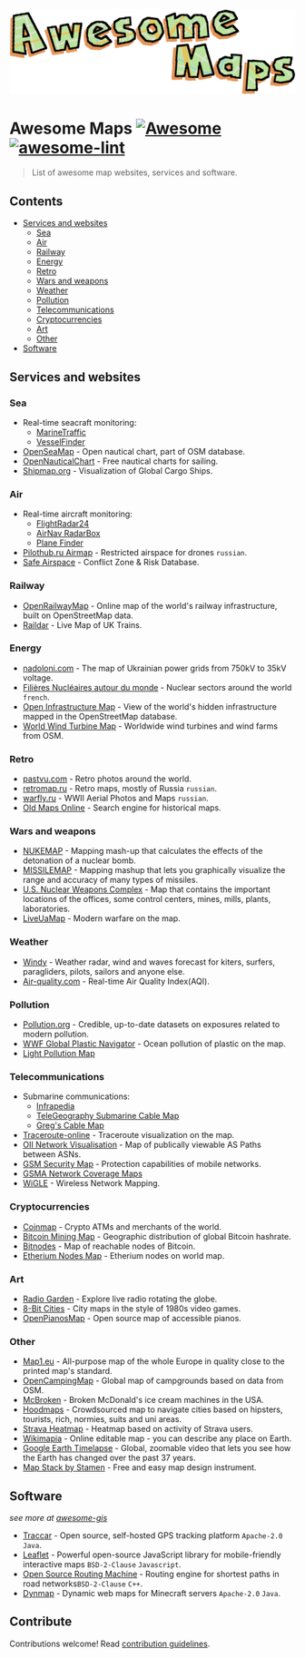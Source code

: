 <div align="center">
  <img src="logo.png">
    
</div>

# Awesome Maps [![Awesome](https://awesome.re/badge-flat2.svg)](https://awesome.re) [![awesome-lint](https://github.com/drushadrusha/awesome-maps/actions/workflows/main.yml/badge.svg)](https://github.com/drushadrusha/awesome-maps/actions/workflows/main.yml)


> List of awesome map websites, services and software.

## Contents

- [Services and websites](#services-and-websites)
  - [Sea](#sea)
  - [Air](#air)
  - [Railway](#railway)
  - [Energy](#energy)
  - [Retro](#retro)
  - [Wars and weapons](#wars-and-weapons)
  - [Weather](#weather)
  - [Pollution](#pollution)
  - [Telecommunications](#telecommunications)
  - [Cryptocurrencies](#cryptocurrencies)
  - [Art](#art)
  - [Other](#other)
- [Software](#software)

## Services and websites
### Sea

- Real-time seacraft monitoring:
  - [MarineTraffic](https://www.marinetraffic.com)
  - [VesselFinder](https://www.vesselfinder.com)
- [OpenSeaMap](http://map.openseamap.org) - Open nautical chart, part of OSM database.
- [OpenNauticalChart](http://opennauticalchart.org) - Free nautical charts for sailing.
- [Shipmap.org](https://www.shipmap.org) - Visualization of Global Cargo Ships.

### Air

- Real-time aircraft monitoring:
  - [FlightRadar24](https://www.flightradar24.com)
  - [AirNav RadarBox](https://www.radarbox.com)
  - [Plane Finder](https://planefinder.net/)
- [Pilothub.ru Airmap](https://pilothub.ru/airmap) - Restricted airspace for drones `russian`.
- [Safe Airspace](https://safeairspace.net/) - Conflict Zone & Risk Database.

### Railway

- [OpenRailwayMap](https://www.openrailwaymap.org/) - Online map of the world's railway infrastructure, built on OpenStreetMap data.
- [Raildar](http://raildar.co.uk/radar.html) - Live Map of UK Trains.

### Energy

- [nadoloni.com](https://nadoloni.com/) - The map of Ukrainian power grids from 750kV to 35kV voltage.
- [Filières Nucléaires autour du monde](http://www.leretourdelautruche.com/map/nuke/) - Nuclear sectors around the world `french`.
- [Open Infrastructure Map](https://openinframap.org/) - View of the world's hidden infrastructure mapped in the OpenStreetMap database.
- [World Wind Turbine Map](https://turbinemap.wab-s.de) - Worldwide wind turbines and wind farms from OSM.

### Retro

- [pastvu.com](https://pastvu.com/) - Retro photos around the world.
- [retromap.ru](http://retromap.ru/) - Retro maps, mostly of Russia `russian`.
- [warfly.ru](http://warfly.ru/) -  WWII Aerial Photos and Maps `russian`.
- [Old Maps Online](https://www.oldmapsonline.org) - Search engine for historical maps.

### Wars and weapons
- [NUKEMAP](https://nuclearsecrecy.com/nukemap/) - Mapping mash-up that calculates the effects of the detonation of a nuclear bomb.
- [MISSILEMAP](https://nuclearsecrecy.com/missilemap/) - Mapping mashup that lets you graphically visualize the range and accuracy of many types of missiles.
- [U.S. Nuclear Weapons Complex](https://www.google.com/maps/d/viewer?mid=16D-GF2of9UXppSRknAN_ApFpHBg&ll=18.729392067744104%2C-101.7937597&z=2) - Map that contains the important locations of the offices, some control centers, mines, mills, plants, laboratories.
- [LiveUaMap](https://liveuamap.com) - Modern warfare on the map.

### Weather

- [Windy](https://www.windy.com/) - Weather radar, wind and waves forecast for kiters, surfers, paragliders, pilots, sailors and anyone else.
- [Air-quality.com](https://air-quality.com) - Real-time Air Quality Index(AQI).

### Pollution
- [Pollution.org](https://www.pollution.org) - Credible, up-to-date datasets on exposures related to modern pollution.
- [WWF Global Plastic Navigator](https://plasticnavigator.wwf.de/#/en/) - Ocean pollution of plastic on the map.
- [Light Pollution Map](https://www.lightpollutionmap.info/)

### Telecommunications

- Submarine communications:
  - [Infrapedia](https://www.infrapedia.com/app)
  - [TeleGeography Submarine Cable Map](https://www.submarinecablemap.com/)
  - [Greg's Cable Map](https://cablemap.info/_default.aspx)
- [Traceroute-online](https://traceroute-online.com/) - Traceroute visualization on the map.
- [OII Network Visualisation](http://thyme.apnic.net/BGP/) - Map of publically viewable AS Paths between ASNs.
- [GSM Security Map](https://gsmmap.org/) - Protection capabilities of mobile networks.
- [GSMA Network Coverage Maps](https://www.gsma.com/coverage/)
- [WiGLE](https://wigle.net/) - Wireless Network Mapping.

### Cryptocurrencies
- [Coinmap](https://coinmap.org) - Crypto ATMs and merchants of the world.
- [Bitcoin Mining Map](https://cbeci.org/mining_map) - Geographic distribution of global Bitcoin hashrate.
- [Bitnodes](https://bitnodes.io) - Map of reachable nodes of Bitcoin.
- [Etherium Nodes Map](https://matallo.carto.com/builder/e70677d5-1111-40a8-9e19-f27da227a55c/embed) - Etherium nodes on world map.

### Art
- [Radio Garden](http://radio.garden/) - Explore live radio rotating the globe.
- [8-Bit Cities](http://8bitcity.com/) - City maps in the style of 1980s video games.
- [OpenPianosMap](https://www.mapcontrib.xyz/t/e5c83c-OpenPianosMap) - Open source map of accessible pianos.

### Other
- [Map1.eu](http://beta.map1.eu) - All-purpose map of the whole Europe in quality close to the printed map's standard.
- [OpenCampingMap](https://opencampingmap.org/) - Global map of campgrounds based on data from OSM.
- [McBroken](https://mcbroken.com) - Broken McDonald's ice cream machines in the USA.
- [Hoodmaps](https://hoodmaps.com/) - Crowdsourced map to navigate cities based on hipsters, tourists, rich, normies, suits and uni areas.
- [Strava Heatmap](https://www.strava.com/heatmap) - Heatmap based on activity of Strava users.
- [Wikimapia](https://wikimapia.org/) - Online editable map - you can describe any place on Earth.
- [Google Earth Timelapse](https://earthengine.google.com/timelapse/) - Global, zoomable video that lets you see how the Earth has changed over the past 37 years.
- [Map Stack by Stamen](http://mapstack.stamen.com) - Free and easy map design instrument.


## Software
*see more at [awesome-gis](https://github.com/sshuair/awesome-gis)*

- [Traccar](https://www.traccar.org/) - Open source, self-hosted GPS tracking platform `Apache-2.0` `Java`.
- [Leaflet](https://leafletjs.com/) - Powerful open-source JavaScript library for mobile-friendly interactive maps `BSD-2-Clause` `Javascript`.
- [Open Source Routing Machine](http://project-osrm.org/) - Routing engine for shortest paths in road networks`BSD-2-Clause` `C++`.
- [Dynmap](https://github.com/webbukkit/dynmap) - Dynamic web maps for Minecraft servers `Apache-2.0` `Java`.


## Contribute

Contributions welcome! Read [contribution guidelines](contributing.md).

